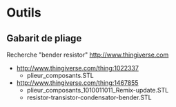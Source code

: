 # Outils

## Gabarit de pliage

Recherche "bender resistor" http://www.thingiverse.com
- http://www.thingiverse.com/thing:1022337 
	- plieur_composants.STL
- http://www.thingiverse.com/thing:1467855
	- plieur_composants_1010011011_Remix-update.STL
	- resistor-transistor-condensator-bender.STL


